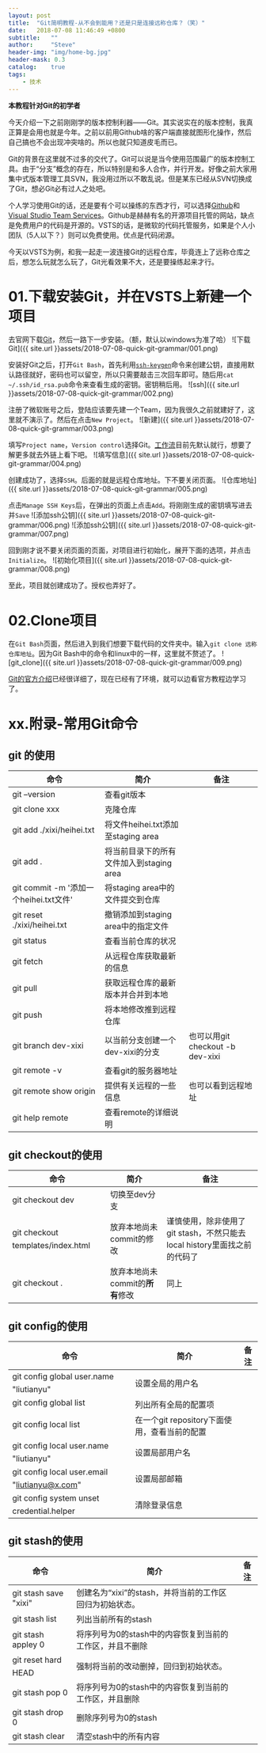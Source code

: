 ```yaml
---
layout: post
title:  "Git简明教程-从不会到能用？还是只是连接远称仓库？（笑）"
date:   2018-07-08 11:46:49 +0800
subtitle:   ""
author:     "Steve"
header-img: "img/home-bg.jpg"
header-mask: 0.3
catalog:    true
tags:
    - 技术
---
```


**本教程针对Git的初学者**

今天介绍一下之前刚刚学的版本控制利器——Git。其实说实在的版本控制，我真正算是会用也就是今年。之前以前用Github啥的客户端直接就图形化操作，然后自己搞也不会出现冲突啥的。所以也就只知道皮毛而已。

Git的背景在这里就不过多的交代了。Git可以说是当今使用范围最广的版本控制工具。由于“分支”概念的存在，所以特别是和多人合作，并行开发。好像之前大家用集中式版本管理工具SVN，我没用过所以不敢乱说。但是某东已经从SVN切换成了Git，想必Git必有过人之处吧。

个人学习使用Git的话，还是要有个可以操练的东西才行，可以选择[Github][Github]和[Visual Studio Team Services][vsts]。Github是赫赫有名的开源项目托管的网站，缺点是免费用户的代码是开源的。VSTS的话，是微软的代码托管服务，如果是个人小团队（5人以下？）则可以免费使用。优点是代码闭源。

今天以VSTS为例，和我一起走一波连接Git的远程仓库，毕竟连上了远称仓库之后，想怎么玩就怎么玩了，Git光看效果不大，还是要操练起来才行。

# 01.下载安装Git，并在VSTS上新建一个项目
去官网下载[Git][Git]，然后一路下一步安装。（额，默认以windows为准了哈）
![下载Git]({{ site.url }}assets/2018-07-08-quick-git-grammar/001.png)

安装好Git之后，打开`Git Bash`，首先利用[`ssh-keygen`][ssh_keygen]命令来创建公钥，直接用默认路径就好，密码也可以留空，所以只需要敲击三次回车即可。随后用`cat ~/.ssh/id_rsa.pub`命令来查看生成的密钥。密钥稍后用。
![ssh]({{ site.url }}assets/2018-07-08-quick-git-grammar/002.png)

注册了微软账号之后，登陆应该要先建一个Team，因为我很久之前就建好了，这里就不演示了。然后在点击`New Project`。
![新建]({{ site.url }}assets/2018-07-08-quick-git-grammar/003.png)

填写`Project name`，`Version control`选择Git。[工作流][工作流]目前先默认就行，想要了解更多就去外链上看下吧。
![填写信息]({{ site.url }}assets/2018-07-08-quick-git-grammar/004.png)

创建成功了，选择`SSH`。后面的就是远程仓库地址。下不要关闭页面。
![仓库地址]({{ site.url }}assets/2018-07-08-quick-git-grammar/005.png)

点击`Manage SSH Keys`后，在弹出的页面上点击`Add`。将刚刚生成的密钥填写进去并`Save`
![添加ssh公钥]({{ site.url }}assets/2018-07-08-quick-git-grammar/006.png)
![添加ssh公钥]({{ site.url }}assets/2018-07-08-quick-git-grammar/007.png)

回到刚才说不要关闭页面的页面，对项目进行初始化，展开下面的选项，并点击`Initialize`。
![初始化项目]({{ site.url }}assets/2018-07-08-quick-git-grammar/008.png)

至此，项目就创建成功了。授权也弄好了。

# 02.Clone项目
在`Git Bash`页面，然后进入到我们想要下载代码的文件夹中。输入`git clone 远称仓库地址`。因为Git Bash中的命令和linux中的一样，这里就不赘述了。
![git_clone]({{ site.url }}assets/2018-07-08-quick-git-grammar/009.png)

[Git的官方介绍]已经很详细了，现在已经有了环境，就可以边看官方教程边学习了。

# xx.附录-常用Git命令

## git 的使用

| 命令 | 简介 | 备注 |
| - | - | - |
| git –version| 查看git版本| |
| git clone xxx| 克隆仓库||
| git add ./xixi/heihei.txt| 将文件heihei.txt添加至staging area| |
| git add .| 将当前目录下的所有文件加入到staging area| |
| git commit -m '添加一个heihei.txt文件'| 将staging area中的文件提交到仓库| |
| git reset ./xixi/heihei.txt| 撤销添加到staging area中的指定文件| |
| git status| 查看当前仓库的状况| |
| git fetch| 从远程仓库获取最新的信息| |
| git pull| 获取远程仓库的最新版本并合并到本地| |
| git push| 将本地修改推到远程仓库| |
| git branch dev-xixi| 以当前分支创建一个dev-xixi的分支| 也可以用git checkout -b dev-xixi |
| git remote -v| 查看git的服务器地址| |
| git remote show origin| 提供有关远程的一些信息| 也可以看到远程地址|
| git help remote| 查看remote的详细说明| |

## git checkout的使用

| 命令 | 简介 | 备注 |
| - | - | - |
| git checkout dev| 切换至dev分支| |
| git checkout &#150;&#150; templates/index.html| 放弃本地尚未commit的修改| 谨慎使用，除非使用了git stash，不然只能去local history里面找之前的代码了|
| git checkout .| 放弃本地尚未commit的**所有**修改| 同上|


## git config的使用

| 命令 | 简介 | 备注 |
| - | - | - |
| git config &#150;&#150;global user.name "liutianyu" | 设置全局的用户名 |  |
| git config &#150;&#150;global &#150;&#150;list| 列出所有全局的配置项| |
| git config &#150;&#150;local &#150;&#150;list| 在一个git repository下面使用，查看当前的配置| |
| git config &#150;&#150;local user.name "liutianyu"| 设置局部用户名||
| git config &#150;&#150;local user.email "liutianyu@x.com"| 设置局部邮箱||
| git config &#150;&#150;system &#150;&#150;unset credential.helper| 清除登录信息||

## git stash的使用

| 命令 | 简介 | 备注 |
| - | - | - |
| git stash save "xixi"| 创建名为“xixi”的stash，并将当前的工作区回归为初始状态。||
| git stash list| 列出当前所有的stash||
| git stash appley 0| 将序列号为0的stash中的内容恢复到当前的工作区，并且不删除||
| git reset &#150;&#150;hard HEAD| 强制将当前的改动删掉，回归到初始状态。||
| git stash pop 0| 将序列号为0的stash中的内容恢复到当前的工作区，并且删除||
| git stash drop 0| 删除序列号为0的stash||
| git stash clear| 清空stash中的所有内容||



[Github]: https://github.com/
[vsts]: https://visualstudio.microsoft.com/zh-hans/team-services/
[工作流]: https://docs.microsoft.com/zh-cn/vsts/work/work-items/guidance/choose-process?view=vsts
[Git]: https://git-scm.com/
[ssh_keygen]: https://git-scm.com/book/zh/v1/%E6%9C%8D%E5%8A%A1%E5%99%A8%E4%B8%8A%E7%9A%84-Git-%E7%94%9F%E6%88%90-SSH-%E5%85%AC%E9%92%A5
[Git的官方介绍]: https://git-scm.com/book/zh/v1/%E8%B5%B7%E6%AD%A5-%E5%85%B3%E4%BA%8E%E7%89%88%E6%9C%AC%E6%8E%A7%E5%88%B6
